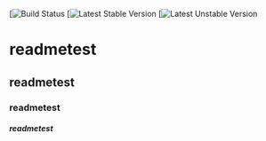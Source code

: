 
[![Build Status](dev)
[![Latest Stable Version](none)
[![Latest Unstable Version](1.0-dev)
# readmetest
## readmetest
### readmetest
##### readmetest
